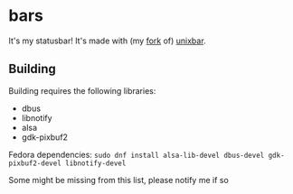 # bars

It's my statusbar! It's made with (my [fork] of) [unixbar].

[fork]: https://github.com/agraven/unixbar
[unixbar]: https://github.com/unrelentingtech/unixbar

## Building

Building requires the following libraries:
* dbus
* libnotify
* alsa
* gdk-pixbuf2

Fedora dependencies:
`sudo dnf install alsa-lib-devel dbus-devel gdk-pixbuf2-devel libnotify-devel`

Some might be missing from this list, please notify me if so
